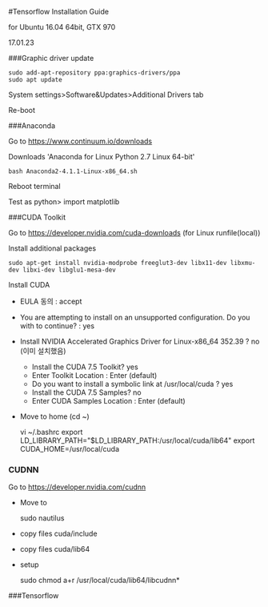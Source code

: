 #Tensorflow Installation Guide

for Ubuntu 16.04 64bit, GTX 970

17.01.23

###Graphic driver update

    sudo add-apt-repository ppa:graphics-drivers/ppa 
    sudo apt update

System settings>Software&Updates>Additional Drivers tab

Re-boot

###Anaconda

Go to https://www.continuum.io/downloads

Downloads 'Anaconda for Linux Python 2.7 Linux 64-bit'

    bash Anaconda2-4.1.1-Linux-x86_64.sh

Reboot terminal

Test as python> import matplotlib

###CUDA Toolkit

Go to https://developer.nvidia.com/cuda-downloads (for Linux runfile(local))

Install additional packages

    sudo apt-get install nvidia-modprobe freeglut3-dev libx11-dev libxmu-dev libxi-dev libglu1-mesa-dev

Install CUDA

- EULA 동의 : accept
- You are attempting to install on an unsupported configuration. Do you with to continue? : yes
- Install NVIDIA Accelerated Graphics Driver for Linux-x86_64 352.39 ? no (이미 설치했음)
    - Install the CUDA 7.5 Toolkit? yes
    - Enter Toolkit Location : Enter (default)
    - Do you want to install a symbolic link at /usr/local/cuda ? yes
    - Install the CUDA 7.5 Samples? no
    - Enter CUDA Samples Location : Enter (default)

- Move to home (cd ~)

    vi ~/.bashrc
    export LD_LIBRARY_PATH="$LD_LIBRARY_PATH:/usr/local/cuda/lib64"
    export CUDA_HOME=/usr/local/cuda

### CUDNN

Go to https://developer.nvidia.com/cudnn 

- Move to

    sudo nautilus

- copy files cuda/include

- copy files cuda/lib64

- setup

    sudo chmod a+r /usr/local/cuda/lib64/libcudnn*

###Tensorflow
